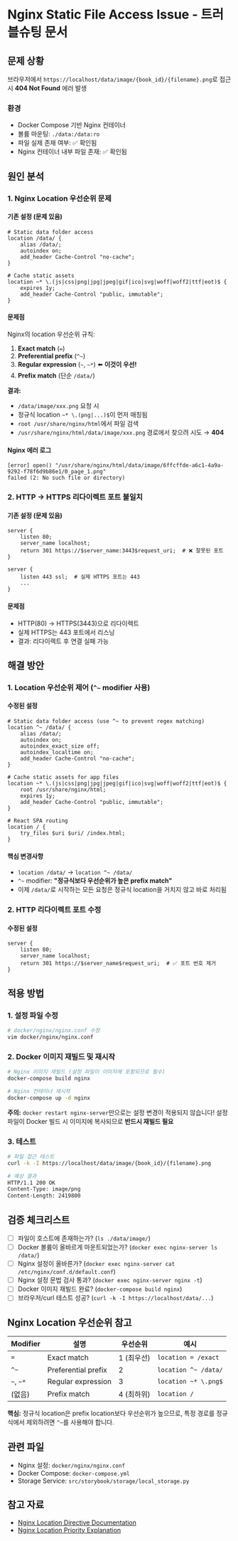 # Nginx Static File Access Issue - 트러블슈팅 문서

## 문제 상황

브라우저에서 `https://localhost/data/image/{book_id}/{filename}.png`로 접근 시 **404 Not Found** 에러 발생

### 환경
- Docker Compose 기반 Nginx 컨테이너
- 볼륨 마운팅: `./data:/data:ro`
- 파일 실제 존재 여부: ✅ 확인됨
- Nginx 컨테이너 내부 파일 존재: ✅ 확인됨

## 원인 분석

### 1. Nginx Location 우선순위 문제

#### 기존 설정 (문제 있음)
```nginx
# Static data folder access
location /data/ {
    alias /data/;
    autoindex on;
    add_header Cache-Control "no-cache";
}

# Cache static assets
location ~* \.(js|css|png|jpg|jpeg|gif|ico|svg|woff|woff2|ttf|eot)$ {
    expires 1y;
    add_header Cache-Control "public, immutable";
}
```

#### 문제점
Nginx의 location 우선순위 규칙:
1. **Exact match** (`=`)
2. **Preferential prefix** (`^~`)
3. **Regular expression** (`~`, `~*`) ⬅️ **이것이 우선!**
4. **Prefix match** (단순 `/data/`)

**결과:**
- `/data/image/xxx.png` 요청 시
- 정규식 location `~* \.(png|...)$`이 먼저 매칭됨
- `root /usr/share/nginx/html`에서 파일 검색
- `/usr/share/nginx/html/data/image/xxx.png` 경로에서 찾으려 시도 → **404**

#### Nginx 에러 로그
```
[error] open() "/usr/share/nginx/html/data/image/6ffcffde-a6c1-4a9a-9292-f78f6d9b86e1/0_page_1.png"
failed (2: No such file or directory)
```

### 2. HTTP → HTTPS 리다이렉트 포트 불일치

#### 기존 설정 (문제 있음)
```nginx
server {
    listen 80;
    server_name localhost;
    return 301 https://$server_name:3443$request_uri;  # ❌ 잘못된 포트
}

server {
    listen 443 ssl;  # 실제 HTTPS 포트는 443
    ...
}
```

#### 문제점
- HTTP(80) → HTTPS(3443)으로 리다이렉트
- 실제 HTTPS는 443 포트에서 리스닝
- 결과: 리다이렉트 후 연결 실패 가능

## 해결 방안

### 1. Location 우선순위 제어 (`^~` modifier 사용)

#### 수정된 설정
```nginx
# Static data folder access (use ^~ to prevent regex matching)
location ^~ /data/ {
    alias /data/;
    autoindex on;
    autoindex_exact_size off;
    autoindex_localtime on;
    add_header Cache-Control "no-cache";
}

# Cache static assets for app files
location ~* \.(js|css|png|jpg|jpeg|gif|ico|svg|woff|woff2|ttf|eot)$ {
    root /usr/share/nginx/html;
    expires 1y;
    add_header Cache-Control "public, immutable";
}

# React SPA routing
location / {
    try_files $uri $uri/ /index.html;
}
```

#### 핵심 변경사항
- `location /data/` → `location ^~ /data/`
- `^~` modifier: **"정규식보다 우선순위가 높은 prefix match"**
- 이제 `/data/`로 시작하는 모든 요청은 정규식 location을 거치지 않고 바로 처리됨

### 2. HTTP 리다이렉트 포트 수정

#### 수정된 설정
```nginx
server {
    listen 80;
    server_name localhost;
    return 301 https://$server_name$request_uri;  # ✅ 포트 번호 제거
}
```

## 적용 방법

### 1. 설정 파일 수정
```bash
# docker/nginx/nginx.conf 수정
vim docker/nginx/nginx.conf
```

### 2. Docker 이미지 재빌드 및 재시작
```bash
# Nginx 이미지 재빌드 (설정 파일이 이미지에 포함되므로 필수)
docker-compose build nginx

# Nginx 컨테이너 재시작
docker-compose up -d nginx
```

**주의:** `docker restart nginx-server`만으로는 설정 변경이 적용되지 않습니다!
설정 파일이 Docker 빌드 시 이미지에 복사되므로 **반드시 재빌드 필요**

### 3. 테스트
```bash
# 파일 접근 테스트
curl -k -I https://localhost/data/image/{book_id}/{filename}.png

# 예상 결과
HTTP/1.1 200 OK
Content-Type: image/png
Content-Length: 2419800
```

## 검증 체크리스트

- [ ] 파일이 호스트에 존재하는가? (`ls ./data/image/`)
- [ ] Docker 볼륨이 올바르게 마운트되었는가? (`docker exec nginx-server ls /data/`)
- [ ] Nginx 설정이 올바른가? (`docker exec nginx-server cat /etc/nginx/conf.d/default.conf`)
- [ ] Nginx 설정 문법 검사 통과? (`docker exec nginx-server nginx -t`)
- [ ] Docker 이미지 재빌드 완료? (`docker-compose build nginx`)
- [ ] 브라우저/curl 테스트 성공? (`curl -k -I https://localhost/data/...`)

## Nginx Location 우선순위 참고

| Modifier | 설명 | 우선순위 | 예시 |
|----------|------|---------|------|
| `=` | Exact match | 1 (최우선) | `location = /exact` |
| `^~` | Preferential prefix | 2 | `location ^~ /data/` |
| `~`, `~*` | Regular expression | 3 | `location ~* \.png$` |
| (없음) | Prefix match | 4 (최하위) | `location /` |

**핵심:** 정규식 location은 prefix location보다 우선순위가 높으므로,
특정 경로를 정규식에서 제외하려면 `^~`를 사용해야 합니다.

## 관련 파일

- Nginx 설정: `docker/nginx/nginx.conf`
- Docker Compose: `docker-compose.yml`
- Storage Service: `src/storybook/storage/local_storage.py`

## 참고 자료

- [Nginx Location Directive Documentation](http://nginx.org/en/docs/http/ngx_http_core_module.html#location)
- [Nginx Location Priority Explanation](https://nginx.org/en/docs/http/request_processing.html)
